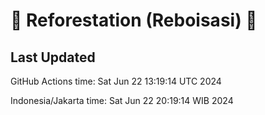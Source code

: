 
# 🌳 Reforestation (Reboisasi) 🌲

## Last Updated

GitHub Actions time: Sat Jun 22 13:19:14 UTC 2024

Indonesia/Jakarta time: Sat Jun 22 20:19:14 WIB 2024
